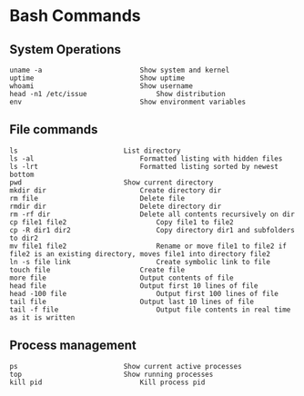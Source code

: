 # Bash Commands

## System Operations

	uname -a						Show system and kernel
	uptime							Show uptime
	whoami							Show username
	head -n1 /etc/issue					Show distribution
	env 							Show environment variables
	
## File commands

   	ls							List directory
	ls -al							Formatted listing with hidden files
	ls -lrt							Formatted listing sorted by newest bottom
	pwd							Show current directory
	mkdir dir						Create directory dir
	rm file							Delete file
	rmdir dir						Delete directory dir
	rm -rf dir						Delete all contents recursively on dir
	cp file1 file2						Copy file1 to file2
	cp -R dir1 dir2						Copy directory dir1 and subfolders to dir2
	mv file1 file2						Rename or move file1 to file2 if file2 is an existing directory, moves file1 into directory file2
	ln -s file link						Create symbolic link to file
	touch file						Create file
	more file						Output contents of file
	head file						Output first 10 lines of file
	head -100 file						Output first 100 lines of file
	tail file						Output last 10 lines of file
	tail -f file						Output file contents in real time as it is written

## Process management
	ps							Show current active processes
	top							Show running processes
	kill pid						Kill process pid


	
